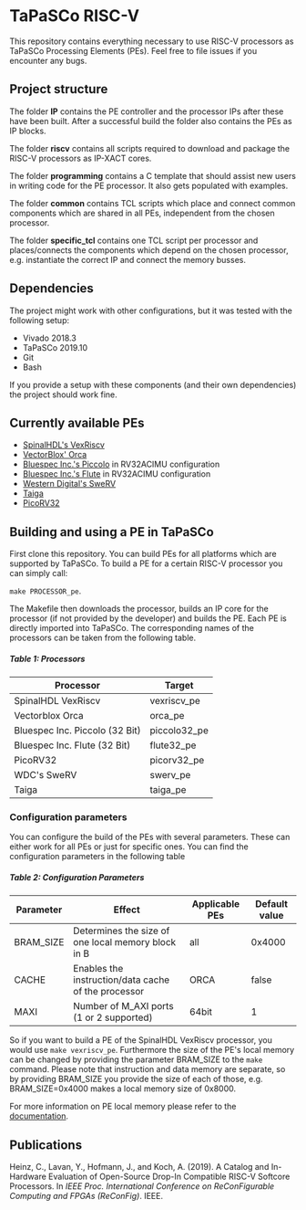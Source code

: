 # TaPaSCo RISC-V
This repository contains everything necessary to use RISC-V processors as TaPaSCo Processing Elements (PEs). Feel free to file issues if 
you encounter any bugs.

## Project structure
The folder **IP** contains the PE controller and the processor IPs after these have been built. After a successful build the folder also contains the PEs as IP blocks.

The folder **riscv** contains all scripts required to download and package the RISC-V processors as IP-XACT cores.

The folder **programming** contains a C template that should assist new users in writing code for the PE processor. It also gets populated with examples.

The folder **common** contains TCL scripts which place and connect common components which are shared in all PEs, independent from the chosen processor.

The folder **specific_tcl** contains one TCL script per processor and places/connects the components which depend on the chosen processor, e.g. instantiate the correct IP and connect the memory busses.

## Dependencies
The project might work with other configurations, but it was tested with the following setup:
* Vivado 2018.3
* TaPaSCo 2019.10
* Git
* Bash

If you provide a setup with these components (and their own dependencies) the project should work fine.

## Currently available PEs
* [SpinalHDL's VexRiscv](https://github.com/SpinalHDL/VexRiscv)
* [VectorBlox' Orca](https://github.com/cahz/orca)
* [Bluespec Inc.'s Piccolo](https://github.com/bluespec/Piccolo) in RV32ACIMU configuration
* [Bluespec Inc.'s Flute](https://github.com/bluespec/Flute) in RV32ACIMU configuration
* [Western Digital's SweRV](https://github.com/westerndigitalcorporation/swerv_eh1)
* [Taiga](https://gitlab.com/sfu-rcl/Taiga)
* [PicoRV32](https://github.com/cliffordwolf/picorv32)

## Building and using a PE in TaPaSCo
First clone this repository.
You can build PEs for all platforms which are supported by TaPaSCo.
To build a PE for a certain RISC-V processor you can simply call:

`make PROCESSOR_pe`.

The Makefile then downloads the processor, builds an IP core for the processor (if not provided by the developer) and builds the PE. Each
PE is directly imported into TaPaSCo. The corresponding names of the processors can be taken from the following table.

##### Table 1: Processors
| Processor                  | Target       |
|----------------------------|--------------|
| SpinalHDL VexRiscv         | vexriscv_pe  |
| Vectorblox Orca            | orca_pe      |
| Bluespec Inc. Piccolo (32 Bit) | piccolo32_pe |
| Bluespec Inc. Flute (32 Bit) | flute32_pe |
| PicoRV32                   | picorv32_pe  |
| WDC's SweRV                | swerv_pe     |
| Taiga                      | taiga_pe     |

### Configuration parameters
You can configure the build of the PEs with several parameters. These can either work for all PEs or just for specific ones. You can find the configuration parameters in the following table

##### Table 2: Configuration Parameters
| Parameter | Effect | Applicable PEs | Default value |
|-----------|--------|----------------|---------------|
| BRAM_SIZE | Determines the size of one local memory block in B | all | 0x4000 |
| CACHE | Enables the instruction/data cache of the processor | ORCA | false |
| MAXI | Number of M_AXI ports (1 or 2 supported) | 64bit | 1 |

So if you want to build a PE of the SpinalHDL VexRiscv processor, you would use `make vexriscv_pe`. Furthermore the size of the PE's local memory can be changed by providing
the parameter BRAM_SIZE to the `make` command. Please note that instruction and data memory are separate, so by providing BRAM_SIZE you provide the size of each of those, 
e.g. BRAM_SIZE=0x4000 makes a local memory size of 0x8000.

For more information on PE local memory please refer to the [documentation](https://github.com/esa-tu-darmstadt/tapasco/blob/master/documentation/pe-local-memories.md).

## Publications
Heinz, C., Lavan, Y., Hofmann, J., and Koch, A. (2019). A Catalog and In-Hardware Evaluation of Open-Source Drop-In Compatible RISC-V Softcore Processors. In *IEEE Proc. International Conference on ReConFigurable Computing and FPGAs (ReConFig)*. IEEE. 
